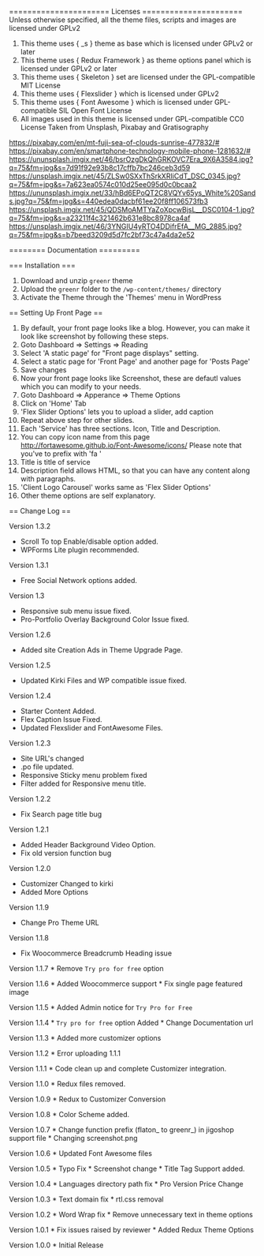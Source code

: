 ====================== Licenses ======================
Unless otherwise specified, all the theme files, scripts and images
are licensed under GPLv2

1. This theme uses { _s } theme as base which is licensed under GPLv2 or later
2. This theme uses { Redux Framework } as theme options panel which is licensed under GPLv2 or later
3. This theme uses { Skeleton } set are licensed under the GPL-compatible MIT License
4. This theme uses { Flexslider } which is licensed under GPLv2
5. This theme uses { Font Awesome } which is licensed under GPL-compatible SIL Open Font License
6. All images used in this theme is licensed under GPL-compatible CC0 License
Taken from Unsplash, Pixabay and Gratisography

https://pixabay.com/en/mt-fuji-sea-of-clouds-sunrise-477832/#
https://pixabay.com/en/smartphone-technology-mobile-phone-1281632/#
https://ununsplash.imgix.net/46/bsrOzgDkQhGRKOVC7Era_9X6A3584.jpg?q=75&fm=jpg&s=7d91f92e93b8c17cffb7bc246ceb3d59
https://unsplash.imgix.net/45/ZLSw0SXxThSrkXRIiCdT_DSC_0345.jpg?q=75&fm=jpg&s=7a623ea0574c010d25ee095d0c0bcaa2
https://ununsplash.imgix.net/33/hBd6EPoQT2C8VQYv65ys_White%20Sands.jpg?q=75&fm=jpg&s=440edea0dacbf61ee20f8ff106573fb3
https://unsplash.imgix.net/45/QDSMoAMTYaZoXpcwBjsL__DSC0104-1.jpg?q=75&fm=jpg&s=a23211f4c321462b631e8bc8978ca4af
https://unsplash.imgix.net/46/3YNGIU4yRTO4DDifrEfA__MG_2885.jpg?q=75&fm=jpg&s=b7beed3209d5d7fc2bf73c47a4da2e52


======== Documentation =========

=== Installation ===
1. Download and unzip `greenr` theme
2. Upload the `greenr` folder to the `/wp-content/themes/` directory
3. Activate the Theme through the 'Themes' menu in WordPress

== Setting Up Front Page ==
1. By default, your front page looks like a blog. However, you can make it look like screenshot by following these steps.
2. Goto Dashboard => Settings => Reading
3. Select 'A static page' for "Front page displays" setting.
4. Select a static page for 'Front Page' and another page for 'Posts Page'
5. Save changes
6. Now your front page looks like Screenshot, these are defautl values which you can modify to your needs.
7. Goto Dashboard => Apperance => Theme Options
8. Click on 'Home' Tab
9. 'Flex Slider Options' lets you to upload a slider, add caption
10. Repeat above step for other slides.
11. Each 'Service' has three sections. Icon, Title and Description.
12. You can copy icon name from this page http://fortawesome.github.io/Font-Awesome/icons/ Please note that you've to prefix with 'fa '
13. Title is title of service
14. Description field allows HTML, so that you can have any content along with paragraphs.
15. 'Client Logo Carousel' works same as 'Flex Slider Options'
16. Other theme options are self explanatory.

== Change Log ==

Version 1.3.2
* Scroll To top Enable/disable option added.
* WPForms Lite plugin recommended. 

Version 1.3.1
* Free Social Network options added. 

Version 1.3
* Responsive sub menu issue fixed.
* Pro-Portfolio Overlay Background Color Issue fixed. 

Version 1.2.6 
* Added site Creation Ads in Theme Upgrade Page. 

Version 1.2.5
 * Updated Kirki Files and WP compatible issue fixed.

Version 1.2.4
 * Starter Content Added.
 * Flex Caption Issue Fixed.
 * Updated Flexslider and FontAwesome Files.

Version 1.2.3
  * Site URL's changed
  * .po file updated.
  * Responsive Sticky menu problem fixed
  * Filter added for Responsive menu title.

Version 1.2.2
  * Fix Search page title bug

Version 1.2.1
  * Added Header Background Video Option.
  * Fix old version function bug

Version 1.2.0
  * Customizer Changed to kirki
  * Added More Options

Version 1.1.9
   * Change Pro Theme URL

Version 1.1.8
   * Fix Woocommerce Breadcrumb Heading issue

Version 1.1.7
	*  Remove `Try pro for free` option

Version 1.1.6
	*  Added Woocommerce support
	*  Fix single page featured image

Version 1.1.5
	*  Added Admin notice for `Try Pro for Free` 

Version 1.1.4
	* `Try pro for free` option Added
	*  Change Documentation url 

Version 1.1.3
	* Added more customizer options 

Version 1.1.2
	* Error uploading 1.1.1

Version 1.1.1
	* Code clean up and complete Customizer integration.

Version 1.1.0
	* Redux files removed.

Version 1.0.9
	* Redux to Customizer Conversion
	
Version 1.0.8
	* Color Scheme added.
	
Version 1.0.7
	* Change function prefix (flaton_ to greenr_) in jigoshop support file
	* Changing screenshot.png

Version 1.0.6
	* Updated Font Awesome files
	
Version 1.0.5
	* Typo Fix
	* Screenshot change
	* Title Tag Support added.

Version 1.0.4
	* Languages directory path fix
	* Pro Version Price Change

Version 1.0.3
	* Text domain fix
	* rtl.css removal

Version 1.0.2
	* Word Wrap fix
	* Remove unnecessary text in theme options

Version 1.0.1
	* Fix issues raised by reviewer
	* Added Redux Theme Options

Version 1.0.0
	* Initial Release

